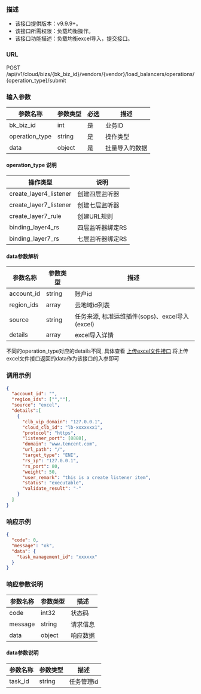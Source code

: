 ### 描述

- 该接口提供版本：v9.9.9+。
- 该接口所需权限：负载均衡操作。
- 该接口功能描述：负载均衡excel导入，提交接口。

### URL

POST /api/v1/cloud/bizs/{bk_biz_id}/vendors/{vendor}/load_balancers/operations/{operation_type}/submit

### 输入参数

| 参数名称           | 参数类型   | 必选 | 描述      |
|----------------|--------|----|---------|
| bk_biz_id      | int    | 是  | 业务ID    |
| operation_type | string | 是  | 操作类型    |
| data           | object | 是  | 批量导入的数据 |

#### operation_type 说明

| 操作类型                   | 说明        |
|------------------------|-----------|
| create_layer4_listener | 创建四层监听器   |
| create_layer7_listener | 创建七层监听器   |
| create_layer7_rule     | 创建URL规则   |
| binding_layer4_rs      | 四层监听器绑定RS |
| binding_layer7_rs      | 七层监听器绑定RS |


#### data参数解析


| 参数名称       | 参数类型   | 描述                                |
|------------|--------|-----------------------------------|
| account_id | string | 账户id                              |
| region_ids | array  | 云地域id列表                           |
| source     | string | 任务来源, 标准运维插件(sops)、excel导入(excel) |
| details    | array  | excel导入详情                         |

不同的operation_type对应的details不同, 具体查看 [上传excel文件接口](import_load_balancer_preview)
将上传excel文件接口返回的data作为该接口的入参即可

### 调用示例
```json
{
  "account_id": "",
  "region_ids": ["",""],
  "source": "excel",
  "details":[
    {
      "clb_vip_domain": "127.0.0.1",
      "cloud_clb_id": "lb-xxxxxxx1",
      "protocol": "https",
      "listener_port": [8888],
      "domain": "www.tencent.com",
      "url_path": "/",
      "target_type": "ENI",
      "rs_ip": "127.0.0.1",
      "rs_port": 80,
      "weight": 50,
      "user_remark": "this is a create listener item",
      "status": "executable",
      "validate_result": "-"
    }
  ]
}
```

### 响应示例

```json
{
  "code": 0,
  "message": "ok",
  "data": {
    "task_management_id": "xxxxxx"
  }
}
```

### 响应参数说明

| 参数名称    | 参数类型   | 描述   |
|---------|--------|------|
| code    | int32  | 状态码  |
| message | string | 请求信息 |
| data    | object | 响应数据 |


#### data参数说明

| 参数名称    | 参数类型   | 描述     |
|---------|--------|--------|
| task_id | string | 任务管理id |
